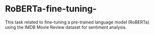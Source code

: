 # RoBERTa-fine-tuning-

This task related to fine-tuning a pre-trained language model (RoBERTa) using the IMDB Movie Review dataset for sentiment analysis.
